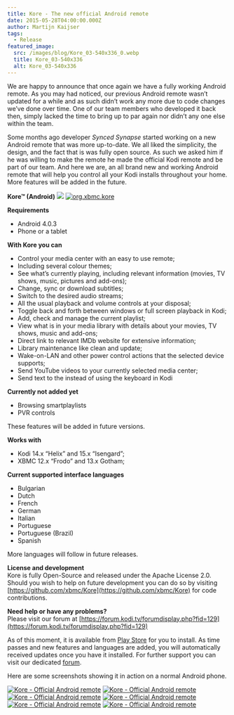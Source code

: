 ```yaml
---
title: Kore - The new official Android remote
date: 2015-05-28T04:00:00.000Z
author: Martijn Kaijser
tags:
  - Release
featured_image:
  src: /images/blog/Kore_03-540x336_0.webp
  title: Kore_03-540x336
  alt: Kore_03-540x336
---
```

We are happy to announce that once again we have a fully working Android remote. As you may had noticed, our previous Android remote wasn’t updated for a while and as such didn’t work any more due to code changes we’ve done over time. One of our team members who developed it back then, simply lacked the time to bring up to par again nor didn’t any one else within the team.

Some months ago developer _Synced Synapse_ started working on a new Android remote that was more up-to-date. We all liked the simplicity, the design, and the fact that is was fully open source. As such we asked him if he was willing to make the remote he made the official Kodi remote and be part of our team. And here we are, an all brand new and working Android remote that will help you control all your Kodi installs throughout your home. More features will be added in the future.

**Kore™ (Android)**   [![](https://developer.android.com/images/brand/en_generic_rgb_wo_45.png)](https://play.google.com/store/apps/details?id=org.xbmc.kore)   [![org.xbmc.kore](/images/blog/org.xbmc_.kore_.webp)](https://play.google.com/store/apps/details?id=org.xbmc.kore)

**Requirements**

- Android 4.0.3
- Phone or a tablet

**With Kore you can**

- Control your media center with an easy to use remote;
- Including several colour themes;
- See what’s currently playing, including relevant information (movies, TV shows, music, pictures and add-ons);
- Change, sync or download subtitles;
- Switch to the desired audio streams;
- All the usual playback and volume controls at your disposal;
- Toggle back and forth between windows or full screen playback in Kodi;
- Add, check and manage the current playlist;
- View what is in your media library with details about your movies, TV shows, music and add-ons;
- Direct link to relevant IMDb website for extensive information;
- Library maintenance like clean and update;
- Wake-on-LAN and other power control actions that the selected device supports;
- Send YouTube videos to your currently selected media center;
- Send text to the instead of using the keyboard in Kodi

**Currently not added yet**

- Browsing smartplaylists
- PVR controls

These features will be added in future versions.

**Works with**

- Kodi 14.x “Helix” and 15.x “Isengard”;
- XBMC 12.x “Frodo” and 13.x Gotham;

**Current supported interface languages**

- Bulgarian
- Dutch
- French
- German
- Italian
- Portuguese
- Portuguese (Brazil)
- Spanish

More languages will follow in future releases.

**License and development**  
 Kore is fully Open-Source and released under the Apache License 2.0. Should you wish to help on future development you can do so by visiting [https://github.com/xbmc/Kore](https://github.com/xbmc/Kore) for code contributions.

**Need help or have any problems?**  
 Please visit our forum at [https://forum.kodi.tv/forumdisplay.php?fid=129](https://forum.kodi.tv/forumdisplay.php?fid=129)

As of this moment, it is available from [Play Store](https://play.google.com/store/apps/details?id=org.xbmc.kore) for you to install. As time passes and new features and languages are added, you will automatically received updates once you have it installed. For further support you can visit our dedicated [forum](https://forum.kodi.tv/forumdisplay.php?fid=129).

Here are some screenshots showing it in action on a normal Android phone.

[![Kore - Official Android remote](/images/blog/Kore_01-187x300.webp)](/images/blog/Kore_01.webp) [![Kore - Official Android remote](/images/blog/Kore_02-180x300.webp)](/images/blog/Kore_02.webp) [![Kore - Official Android remote](/images/blog/Kore_03-180x300.webp)](/images/blog/Kore_03.webp)    [![Kore - Official Android remote](/images/blog/Kore_04-180x300.webp)](/images/blog/Kore_04.webp)  [![Kore - Official Android remote](/images/blog/Kore_05-180x300.webp)](/images/blog/Kore_05.webp)  [![Kore - Official Android remote](/images/blog/Kore_06-180x300.webp)](/images/blog/Kore_06.webp)
